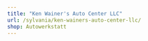 ```yaml
---
title: "Ken Wainer's Auto Center LLC"
url: /sylvania/ken-wainers-auto-center-llc/
shop: Autowerkstatt
---
```

